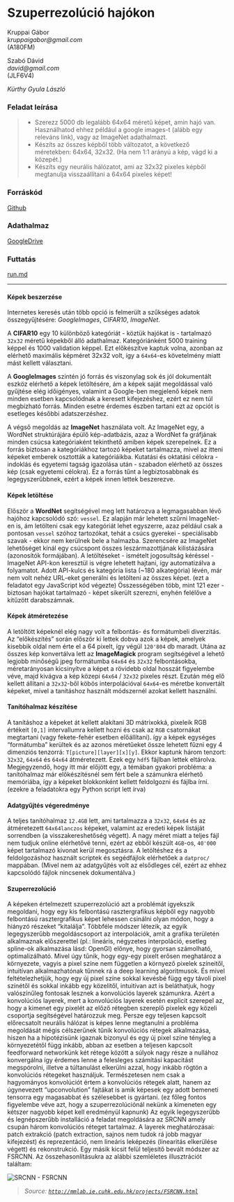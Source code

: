 # Szuperrezolúció hajókon


Kruppai Gábor<br/>
_kruppaigabor@gmail.com_<br/>
(A180FM)

Szabó Dávid<br/>
_david@gmail.com_<br/>
(JLF6V4)

_Kürthy Gyula László_<br/>

### Feladat leírása
> * Szerezz 5000 db legalább 64x64 méretű képet, amin hajó van. Használhatod ehhez például a google images-t (alább egy releváns link), vagy az ImageNet adathalmazt.
> * Készíts az összes képből több változatot, a következő méretekben: 64x64, 32x32. (Ha nem 1:1 arányú a kép, vágd ki a közepét.)
> * Készíts egy neurális hálózatot, ami az 32x32 pixeles képből megtanulja visszaállítani a 64x64 pixeles képet!

### Forráskód
[Github](https://github.com/gkrupp/Deep-Learning-SuperResolution)

### Adathalmaz
[GoogleDrive](https://drive.google.com/file/d/1VI4INN6nyRiIN5Wu9Fpj8Euu455PSnz5)

### Futtatás
[run.md](https://github.com/gkrupp/Deep-Learning-SuperResolution/blob/master/run.md)

---


#### Képek beszerzése
Internetes keresés után több opció is felmerült a szűkséges adatok összegyűjtésére: *GoogleImages*, *CIFAR10*, *ImageNet*.

A **CIFAR10** egy 10 különböző kategóriát - köztük hajókat is - tartalmazó `32x32` méretű képekből álló adathalmaz. Kategóriánként 5000 training képpel és 1000 validation képpel. Ezt előkészítve kaptuk volna, azonban az elérhető maximális képméret 32x32 volt, így a `64x64`-es követelmény miatt mást kellett választani.

A **GoogleImages** szintén jó forrás és viszonylag sok és jól dokumentált eszköz elérhető a képek letöltésére, ám a képek saját megoldással való gyűjtése elég időigényes, valamint a Google-ben megjelenő képek nem minden esetben kapcsolódnak a keresett kifejezéshez, ezért ez nem túl megbízható forrás. Minden esetre érdemes észben tartani ezt az opciót is esetleges későbbi adatszerzéshez.

A végső megoldás az **ImageNet** használata volt. Az ImageNet egy, a WordNet struktúrájára épülő kép-adatbázis, azaz a WordNet fa gráfjának minden csúcsa kategóriaként tekinthető amiben képek szerepelnek. Ez a forrás biztosan a kategóriákhoz tartozó képeket tartalmazza, mivel az itteni képeket emberek osztották a kategóriáikba. Kutatási és oktatási célokra - indoklás és egyetemi tagság igazolása után - szabadon elérhető az összes kép (csak egyetemi célokra). Ez a forrás tűnt a legbiztosabbnak és legegyszerűbbnek, ezért a képek innen lettek beszerezve.

#### Képek letöltése
Először a **WordNet** segítségével meg lett határozva a legmagasabban lévő hajóhoz kapcsolódó szó: `vessel`. Ez alapján már lehetett szűrni ImageNet-en is, ám letölteni csak egy kategóriát lehet egyszerre, azaz például csak a pontosan `vessel` szóhoz tartozókat, tehát a csúcs gyerekei - speciálisabb szavak - ekkor nem kerülnek bele a halmazba. Szerencsére az ImageNet lehetőséget kínál egy csúcspont összes leszármazottjának kilistázására (azonosítók formájában).
A letöltéseket - ismételt jogosultság kéréssel - ImageNet API-kon keresztül is végre lehetett hajtani, így automatizálva a folyamatot. Adott API-kulcs és kategória lista (~180 alkategória) lévén, már nem volt nehéz URL-eket generálni és letölteni az összes képet. (ezt a feladatot egy JavaScript kód végezte)
Összességében több, mint 121 ezer - biztosan hajókat tartalmazó - képet sikerült szerezni, enyhén felélőve a kitűzött darabszámnak.

#### Képek átméretezése
A letöltött képeknél elég nagy volt a felbontás- és formátumbeli diverzitás. Az “előkészítés” során először ki lettek dobva azok a képek, amelyek kisebbik oldal nem érte el a 64 pixelt, így végül `120'804` db maradt. Utána az összes kép konvertálva lett az **ImageMagick** program segítségével a lehető legjobb minőségű jpeg formátumba `64x64` és `32x32` felbontásokba, méretarányosan kicsinyítve a képet a rövidebb oldal hosszát figyelembe véve, majd kivágva a kép közepi `64x64` / `32x32` pixeles részt.
Ezután még elő kellett állítani a `32x32`-ből köbös interpolációval `64x64`-es méretbe konvertált képeket, mivel a tanításhoz használt módszernél azokat kellett használni.

#### Tanítóhalmaz készítése
A tanításhoz a képeket át kellett alakítani 3D mátrixokká, pixeleik RGB értékeit `[0,1]` intervallumra kellett hozni és csak az `RGB` csatornákat megtartani (vagy fekete-fehér esetben előállítani). így a képek egységes “formátumba” kerültek és az azonos méretűeket össze lehetett fűzni egy 4 dimenziós tenzorrá: `T[picture][layer][x][y]`. Ekkor kaptunk három tenzort: `32x32`, `64x64` és `64x64` átméretezett. Ezek egy `hdf5` fájlban lettek eltárolva. Megjegyzendő, hogy itt már előjött egy, a témában gyakori probléma: a tanítóhalmaz már előkészítésnél sem fért bele a számunkra elérhető memóriába, így a képeket blokkonként kellett feldolgozni és fájlba írni. (ezekre a feladatokra egy Python script lett írva)

#### Adatgyűjtés végeredménye
A teljes tanítóhalmaz `12.4GB` lett, ami tartalmazza a `32x32`, `64x64` és az átméretezett `64x64lanczos` képeket, valamint az eredeti képek listáját sorrendben (a visszakereshetőség végett). A nagy méret miatt a teljes fájl nem tudjuk online elérhetővé tenni, ezért az ebből készült `4GB`-os, `40'000` képet tartalmazó kivonat kerül megosztásra.
A letöltéshez és a feldolgozáshoz használt scriptek és segédfájlok elérhetőek a `datproc/` mappában. (Mivel nem az  adatgyűjtés volt az elsődleges cél, ezért az ehhez kapcsolódó fájlok nincsenek dokumentálva.)

#### Szuperrezolúció
A képeken értelmezett szuperrezolúció azt a problémát igyekszik megoldani, hogy egy kis felbontású rasztergrafikus képből egy nagyobb felbontású rasztergrafikus képet lehessen csinálni olyan módon, hogy a hiányzó részeket “kitalálja”. Többféle módszer létezik, az egyik legegyszerűbb megoldáscsoport az interpolációk, amit a grafika területén alkalmaznak előszerettel (pl.: lineáris, négyzetes interpoláció, esetleg spline-ok alkalmazása lásd: OpenGl) előnye, hogy gyorsan számolható, optimalizálható. 
Mivel úgy tűnik, hogy egy-egy pixelt erősen meghatároz a környezete, vagyis a pixel színe nem független a környező pixelek színeitől, intuitívan alkalmazhatónak tűnnek rá a deep learning algoritmusok. És mivel feltételezhetjük, hogy egy új pixel színe sokkal kevésbé függ egy távoli pixel színétől és sokkal inkább egy közelitől, intuitívan azt is beláthatjuk, hogy valószínűleg fontosak lesznek a konvolúciós layerek számunkra. Azért a konvolúciós layerek, mert a konvolúciós layerek esetén explicit szerepel az, hogy a kimenet egy pixelét az előző rétegben szereplő pixelek egy közeli csoportja segítségével határozzuk meg. Persze egy teljesen kapcsolt előrecsatolt neurális hálózat is képes lenne megtanulni a probléma megoldását mégis célszerűnek tűnik konvolúciós rétegek alkalmazása, hiszen ha a hipotézisünk igaznak bizonyul és egy új pixel színe tényleg a környezetétől függ inkább, abban az esetben a teljesen kapcsolt feedforward networkünk két rétege között a súlyok nagy része a nullához konvergálna így érdemes lenne a felesleges számítási kapacitást megspórolni, illetve a túltanulást elkerülni azzal, hogy inkább rögtön a konvolúciós rétegeket használjuk. Természetesen nem csak a hagyományos konvolúciót értem a konvolúciós rétegek alatt, hanem az úgynevezett “upconvolution” fajtákat is amik képesek egy adott bemeneti tensorra egy magasabbat és szélesebbet is gyártani. (ez főleg fontos figyelembe véve azt, hogy a szuperrezolúciónál nekünk a kimeneten egy kétszer nagyobb képet kell eredményül kapnunk)
Az egyik legegyszerűbb és legnépszerűbb installáció a feladat megoldására az SRCNN amely csupán három konvolúciós réteget tartalmaz. A layerek meghatározásai: patch extrakció (patch extraction, sajnos nem tudok rá jobb magyar kifejezést) és reprezentáció, nem lineáris leképezés (linearitás elkerülése végett) és rekonstrukció. Egy másik kicsit felül teljesítő bevált módszer az FSRCNN. Az összehasonlításukra az alábbi szemléletes illusztrációt találtam:

![SRCNN - FSRCNN](http://mmlab.ie.cuhk.edu.hk/projects/FSRCNN/img/framework.png)
> _Source: [`http://mmlab.ie.cuhk.edu.hk/projects/FSRCNN.html`](http://mmlab.ie.cuhk.edu.hk/projects/FSRCNN.html)_
